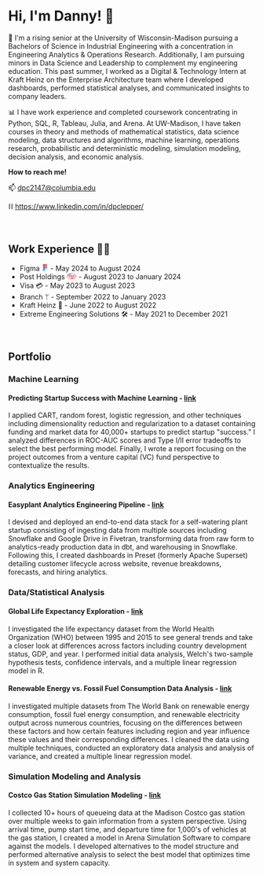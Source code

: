 # Hi, I'm Danny! 👋

🏫 I'm a rising senior at the University of Wisconsin-Madison pursuing a Bachelors of Science in Industrial Engineering with a concentration in Engineering Analytics & Operations Research. Additionally, I am pursuing minors in Data Science and Leadership to complement my engineering education. This past summer, I worked as a Digital & Technology Intern at Kraft Heinz on the Enterprise Architecture team where I developed dashboards, performed statistical analyses, and communicated insights to company leaders.

📊 I have work experience and completed coursework concentrating in Python, SQL, R, Tableau, Julia, and Arena. At UW-Madison, I have taken courses in theory and methods of mathematical statistics, data science modeling, data structures and algorithms, machine learning, operations research, probabilistic and deterministic modeling, simulation modeling, decision analysis, and economic analysis.

**How to reach me!**

📫 dpc2147@columbia.edu

⛓ https://www.linkedin.com/in/dpclepper/

<br>

## Work Experience 👨‍💻

- Figma <img src="https://github.com/dpclepper/Venture-Success/blob/main/Images/figma.png" width="14" height="14"> - May 2024 to August 2024
- Post Holdings <img src="https://github.com/dpclepper/Venture-Success/blob/main/Images/post.png" width="20" height="13"> - August 2023 to January 2024
- Visa 💳 - May 2023 to August 2023
- Branch ᛘ - September 2022 to January 2023
- Kraft Heinz 🌭 - June 2022 to August 2022
- Extreme Engineering Solutions 🛠 - May 2021 to December 2021
<br>

## Portfolio

### Machine Learning

#### Predicting Startup Success with Machine Learning - [link](https://github.com/dpclepper/Venture-Success)
I applied CART, random forest, logistic regression, and other techniques including dimensionality reduction and regularization to a dataset containing funding and market data for 40,000+ startups to predict startup "success." I analyzed differences in ROC-AUC scores and Type I/II error tradeoffs to select the best performing model. Finally, I wrote a report focusing on the project outcomes from a venture capital (VC) fund perspective to contextualize the results.

### Analytics Engineering

#### Easyplant Analytics Engineering Pipeline - [link](https://github.com/columbiateam14/dbt_plant_sales)
I devised and deployed an end-to-end data stack for a self-watering plant startup consisting of ingesting data from multiple sources including Snowflake and Google Drive in Fivetran, transforming data from raw form to analytics-ready production data in dbt, and warehousing in Snowflake. Following this, I created dashboards in Preset (formerly Apache Superset) detailing customer lifecycle across website, revenue breakdowns, forecasts, and hiring analytics.


### Data/Statistical Analysis

#### Global Life Expectancy Exploration - [link](https://github.com/dpclepper/Life-Expectancy)
I investigated the life expectancy dataset from the World Health Organization (WHO) between 1995 and 2015 to see general trends and take a closer look at differences across factors including country development status, GDP, and year. I performed initial data analysis, Welch's two-sample hypothesis tests, confidence intervals, and a multiple linear regression model in R.

#### Renewable Energy vs. Fossil Fuel Consumption Data Analysis - [link](https://github.com/dpclepper/Energy)
I investigated multiple datasets from The World Bank on renewable energy consumption, fossil fuel energy consumption, and renewable electricity output across numerous countries, focusing on the differences between these factors and how certain features including region and year influence these values and their corresponding differences. I cleaned the data using multiple techniques, conducted an exploratory data analysis and analysis of variance, and created a multiple linear regression model.

### Simulation Modeling and Analysis

#### Costco Gas Station Simulation Modeling - [link](https://github.com/dpclepper/Costco-Gas-Station)
I collected 10+ hours of queueing data at the Madison Costco gas station over multiple weeks to gain information from a system perspective. Using arrival time, pump start time, and departure time for 1,000's of vehicles at the gas station, I created a model in Arena Simulation Software to compare against the models. I developed alternatives to the model structure and performed alternative analysis to select the best model that optimizes time in system and system capacity.
